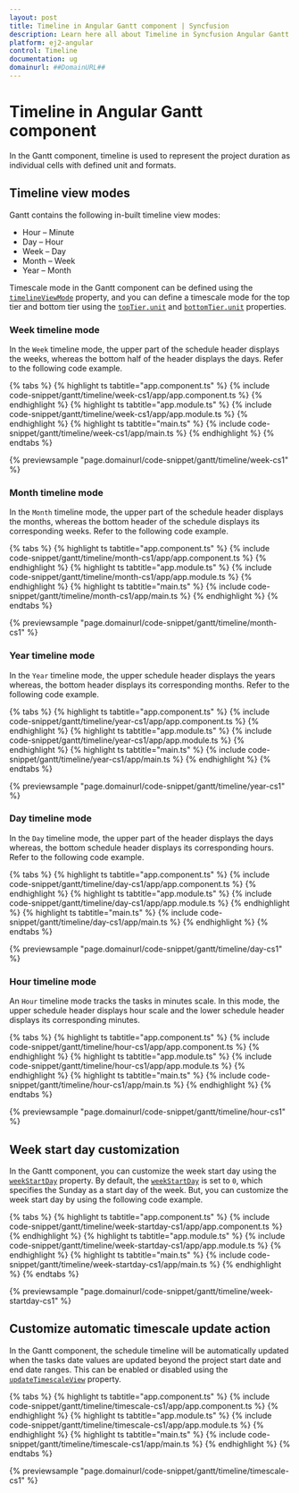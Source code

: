 ```yaml
---
layout: post
title: Timeline in Angular Gantt component | Syncfusion
description: Learn here all about Timeline in Syncfusion Angular Gantt component of Syncfusion Essential JS 2 and more.
platform: ej2-angular
control: Timeline 
documentation: ug
domainurl: ##DomainURL##
---
```


# Timeline in Angular Gantt component

In the Gantt component, timeline is used to represent the project duration as individual cells with defined unit and formats.

## Timeline view modes

Gantt contains the following in-built timeline view modes:

* Hour – Minute
* Day – Hour
* Week – Day
* Month – Week
* Year – Month

Timescale mode in the Gantt component can be defined using the [`timelineViewMode`](https://ej2.syncfusion.com/angular/documentation/api/gantt/timelineViewMode/) property, and you can define a timescale mode for the top tier and bottom tier using the [`topTier.unit`](https://ej2.syncfusion.com/angular/documentation/api/gantt/timelineTierSettings/#unit) and [`bottomTier.unit`](https://ej2.syncfusion.com/angular/documentation/api/gantt/timelineTierSettings/#unit) properties.

### Week timeline mode

In the `Week` timeline mode, the upper part of the schedule header displays the weeks, whereas the bottom half of the header displays the days. Refer to the following code example.

{% tabs %}
{% highlight ts tabtitle="app.component.ts" %}
{% include code-snippet/gantt/timeline/week-cs1/app/app.component.ts %}
{% endhighlight %}
{% highlight ts tabtitle="app.module.ts" %}
{% include code-snippet/gantt/timeline/week-cs1/app/app.module.ts %}
{% endhighlight %}
{% highlight ts tabtitle="main.ts" %}
{% include code-snippet/gantt/timeline/week-cs1/app/main.ts %}
{% endhighlight %}
{% endtabs %}
  
{% previewsample "page.domainurl/code-snippet/gantt/timeline/week-cs1" %}

### Month timeline mode

In the `Month` timeline mode, the upper part of the schedule header displays the months, whereas the bottom header of the schedule displays its corresponding weeks. Refer to the following code example.

{% tabs %}
{% highlight ts tabtitle="app.component.ts" %}
{% include code-snippet/gantt/timeline/month-cs1/app/app.component.ts %}
{% endhighlight %}
{% highlight ts tabtitle="app.module.ts" %}
{% include code-snippet/gantt/timeline/month-cs1/app/app.module.ts %}
{% endhighlight %}
{% highlight ts tabtitle="main.ts" %}
{% include code-snippet/gantt/timeline/month-cs1/app/main.ts %}
{% endhighlight %}
{% endtabs %}
  
{% previewsample "page.domainurl/code-snippet/gantt/timeline/month-cs1" %}

### Year timeline mode

In the `Year` timeline mode, the upper schedule header displays the years whereas, the bottom header displays its corresponding months. Refer to the following code example.

{% tabs %}
{% highlight ts tabtitle="app.component.ts" %}
{% include code-snippet/gantt/timeline/year-cs1/app/app.component.ts %}
{% endhighlight %}
{% highlight ts tabtitle="app.module.ts" %}
{% include code-snippet/gantt/timeline/year-cs1/app/app.module.ts %}
{% endhighlight %}
{% highlight ts tabtitle="main.ts" %}
{% include code-snippet/gantt/timeline/year-cs1/app/main.ts %}
{% endhighlight %}
{% endtabs %}
  
{% previewsample "page.domainurl/code-snippet/gantt/timeline/year-cs1" %}

### Day timeline mode

In the `Day` timeline mode, the upper part of the header displays the days whereas, the bottom schedule header displays its corresponding hours. Refer to the following code example.

{% tabs %}
{% highlight ts tabtitle="app.component.ts" %}
{% include code-snippet/gantt/timeline/day-cs1/app/app.component.ts %}
{% endhighlight %}
{% highlight ts tabtitle="app.module.ts" %}
{% include code-snippet/gantt/timeline/day-cs1/app/app.module.ts %}
{% endhighlight %}
{% highlight ts tabtitle="main.ts" %}
{% include code-snippet/gantt/timeline/day-cs1/app/main.ts %}
{% endhighlight %}
{% endtabs %}
  
{% previewsample "page.domainurl/code-snippet/gantt/timeline/day-cs1" %}

### Hour timeline mode

An `Hour` timeline mode tracks the tasks in minutes scale. In this mode, the upper schedule header displays hour scale and the lower schedule header displays its corresponding minutes.

{% tabs %}
{% highlight ts tabtitle="app.component.ts" %}
{% include code-snippet/gantt/timeline/hour-cs1/app/app.component.ts %}
{% endhighlight %}
{% highlight ts tabtitle="app.module.ts" %}
{% include code-snippet/gantt/timeline/hour-cs1/app/app.module.ts %}
{% endhighlight %}
{% highlight ts tabtitle="main.ts" %}
{% include code-snippet/gantt/timeline/hour-cs1/app/main.ts %}
{% endhighlight %}
{% endtabs %}
  
{% previewsample "page.domainurl/code-snippet/gantt/timeline/hour-cs1" %}

## Week start day customization

In the Gantt component, you can customize the week start day using the [`weekStartDay`](https://ej2.syncfusion.com/angular/documentation/api/gantt/timelineSettings/#weekstartday) property. By default, the [`weekStartDay`](https://ej2.syncfusion.com/angular/documentation/api/gantt/timelineSettings/#weekstartday) is set to `0`, which specifies the Sunday as a start day of the week. But, you can customize the week start day by using the following code example.

{% tabs %}
{% highlight ts tabtitle="app.component.ts" %}
{% include code-snippet/gantt/timeline/week-startday-cs1/app/app.component.ts %}
{% endhighlight %}
{% highlight ts tabtitle="app.module.ts" %}
{% include code-snippet/gantt/timeline/week-startday-cs1/app/app.module.ts %}
{% endhighlight %}
{% highlight ts tabtitle="main.ts" %}
{% include code-snippet/gantt/timeline/week-startday-cs1/app/main.ts %}
{% endhighlight %}
{% endtabs %}
  
{% previewsample "page.domainurl/code-snippet/gantt/timeline/week-startday-cs1" %}

## Customize automatic timescale update action

In the Gantt component, the schedule timeline will be automatically updated when the tasks date values are updated beyond the project start date and end date ranges. This can be enabled or disabled using the [`updateTimescaleView`](https://ej2.syncfusion.com/angular/documentation/api/gantt/timelineSettings/#updatetimescaleview) property.

{% tabs %}
{% highlight ts tabtitle="app.component.ts" %}
{% include code-snippet/gantt/timeline/timescale-cs1/app/app.component.ts %}
{% endhighlight %}
{% highlight ts tabtitle="app.module.ts" %}
{% include code-snippet/gantt/timeline/timescale-cs1/app/app.module.ts %}
{% endhighlight %}
{% highlight ts tabtitle="main.ts" %}
{% include code-snippet/gantt/timeline/timescale-cs1/app/main.ts %}
{% endhighlight %}
{% endtabs %}
  
{% previewsample "page.domainurl/code-snippet/gantt/timeline/timescale-cs1" %}